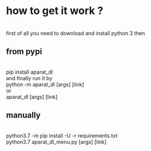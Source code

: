 <h1>how to get it work ?</h1>
<br>
first of all you need to download and install python 3 then
<br>
<h2> from pypi</h2>
<br>
pip install aparat_dl
<br>
and finally run it by
<br>
python -m aparat_dl [args] [link]
<br>
or 
<br>
aparat_dl [args] [link]
<br>
<h2> manually</h2>
<br>
python3.7 -m pip install -U -r requirements.txt
<br>
python3.7 aparat_dl_menu.py [args] [link]

<div id="46442020837"><script type="text/JavaScript" src="https://www.aparat.com/embed/hgs1x?data[rnddiv]=46442020837&data[responsive]=yes"></script></div>
